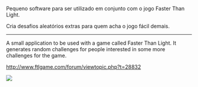 Pequeno software para ser utilizado em conjunto com o jogo Faster Than Light.

Cria desafios aleatórios extras para quem acha o jogo fácil demais.
<hr>

A small application to be used with a game called Faster Than Light.
It generates random challenges for people interested in some more challenges for the game.

http://www.ftlgame.com/forum/viewtopic.php?t=28832

<img src="http://i.imgur.com/23KB617.png" />
